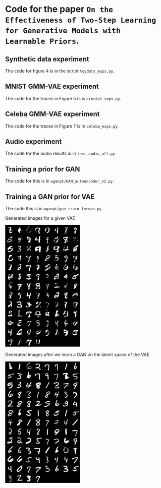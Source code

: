 # Code for the paper ``On the Effectiveness of Two-Step Learning for Generative Models with Learnable Priors``. 

## Synthetic data experiment

The code for figure 4 is in the script `toydata_exps.py`.  

## MNIST GMM-VAE experiment 

The code for the traces in Figure 5 is is in `mnist_exps.py`. 


## Celeba GMM-VAE experiment

The code for the traces in Figure 7 is in `celeba_exps.py`.

## Audio experiment 

The code for the audio results is in `test_audio_all.py`


## Training a prior for GAN

The code for this is in `wganpt/GAN_autoencoder_v2.py`. 

## Training a GAN prior for VAE

The code this is in `wganpt/gan_train_forvae.py`. 

Generated images for a given VAE

![VAE generated images](wganpt/generationsvaemnist.png)

Generated images after we learn a GAN on the latent space of the VAE

![VAE generated images after learning a GAN on the latents](wganpt/generationsvaeganpriormnist.png)

